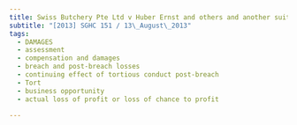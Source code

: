 ```yaml
---
title: Swiss Butchery Pte Ltd v Huber Ernst and others and another suit 
subtitle: "[2013] SGHC 151 / 13\_August\_2013"
tags:
  - DAMAGES
  - assessment
  - compensation and damages
  - breach and post-breach losses
  - continuing effect of tortious conduct post-breach
  - Tort
  - business opportunity
  - actual loss of profit or loss of chance to profit

---
```



